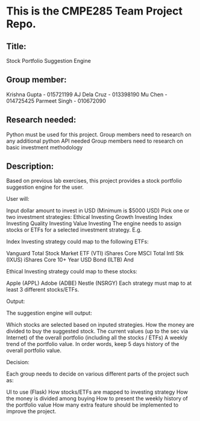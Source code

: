 # This is the CMPE285 Team Project Repo. 

## Title:

Stock Portfolio Suggestion Engine

## Group member:

Krishna Gupta - 015721199
AJ Dela Cruz - 013398190
Mu Chen - 014725425
Parmeet Singh - 010672090

## Research needed:

Python must be used for this project. Group members need to research on any additional python API needed
Group members need to research on basic investment methodology
 
## Description:

Based on previous lab exercises, this project provides a stock portfolio suggestion engine for the user.

User will:

Input dollar amount to invest in USD (Minimum is $5000 USD)
Pick one or two investment strategies:
Ethical Investing
Growth Investing
Index Investing
Quality Investing
Value Investing
The engine needs to assign stocks or ETFs for a selected investment strategy. E.g.

Index Investing strategy could map to the following ETFs:

Vanguard Total Stock Market ETF (VTI)
iShares Core MSCI Total Intl Stk (IXUS)
iShares Core 10+ Year USD Bond (ILTB)
And

Ethical Investing strategy could map to these stocks:

Apple (APPL)
Adobe (ADBE)
Nestle (NSRGY)
Each strategy must map to at least 3 different stocks/ETFs.

 

Output:

The suggestion engine will output:

Which stocks are selected based on inputed strategies.
How the money are divided to buy the suggested stock.
The current values (up to the sec via Internet) of the overall portfolio (including all the stocks / ETFs)
A weekly trend of the portfolio value. In order words, keep 5 days history of the overall portfolio value.
 

Decision:

Each group needs to decide on various different parts of the project such as:

UI to use (Flask)
How stocks/ETFs are mapped to investing strategy
How the money is divided among buying
How to present the weekly history of the portfolio value
How many extra feature should be implemented to improve the project.
